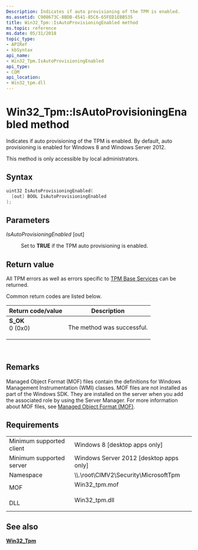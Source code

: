 ```yaml
---
Description: Indicates if auto provisioning of the TPM is enabled.
ms.assetid: C908673C-8BDB-4541-85C6-65FED1EBB535
title: Win32_Tpm::IsAutoProvisioningEnabled method
ms.topic: reference
ms.date: 05/31/2018
topic_type: 
- APIRef
- kbSyntax
api_name: 
- Win32_Tpm.IsAutoProvisioningEnabled
api_type: 
- COM
api_location: 
- Win32_tpm.dll
---
```


# Win32\_Tpm::IsAutoProvisioningEnabled method

Indicates if auto provisioning of the TPM is enabled. By default, auto provisioning is enabled for Windows 8 and Windows Server 2012.

This method is only accessible by local administrators.

## Syntax


```C++
uint32 IsAutoProvisioningEnabled(
  [out] BOOL IsAutoProvisioningEnabled
);
```



## Parameters

<dl> <dt>

*IsAutoProvisioningEnabled* \[out\]
</dt> <dd>

Set to **TRUE** if the TPM auto provisioning is enabled.

</dd> </dl>

## Return value

All TPM errors as well as errors specific to [TPM Base Services](../tbs/tbs-return-codes.md) can be returned.

Common return codes are listed below.



| Return code/value                                                                                                                                 | Description                           |
|---------------------------------------------------------------------------------------------------------------------------------------------------|---------------------------------------|
| <dl> <dt>**S\_OK**</dt> <dt>0 (0x0)</dt> </dl> | The method was successful.<br/> |



 

## Remarks

Managed Object Format (MOF) files contain the definitions for Windows Management Instrumentation (WMI) classes. MOF files are not installed as part of the Windows SDK. They are installed on the server when you add the associated role by using the Server Manager. For more information about MOF files, see [Managed Object Format (MOF)](../wmisdk/managed-object-format--mof-.md).

## Requirements



|                                     |                                                                                           |
|-------------------------------------|-------------------------------------------------------------------------------------------|
| Minimum supported client<br/> | Windows 8 \[desktop apps only\]<br/>                                                |
| Minimum supported server<br/> | Windows Server 2012 \[desktop apps only\]<br/>                                      |
| Namespace<br/>                | \\\\.\\root\\CIMV2\\Security\\MicrosoftTpm<br/>                                     |
| MOF<br/>                      | <dl> <dt>Win32\_tpm.mof</dt> </dl> |
| DLL<br/>                      | <dl> <dt>Win32\_tpm.dll</dt> </dl> |



## See also

<dl> <dt>

[**Win32\_Tpm**](win32-tpm.md)
</dt> </dl>

 

 